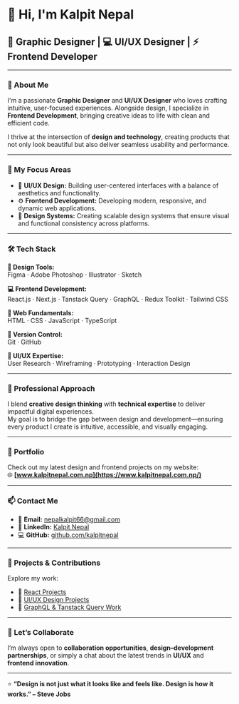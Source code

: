 # 👋 Hi, I'm **Kalpit Nepal**

## 🎨 Graphic Designer | 💻 UI/UX Designer | ⚡ Frontend Developer

---

### 🌟 About Me  
I'm a passionate **Graphic Designer** and **UI/UX Designer** who loves crafting intuitive, user-focused experiences. Alongside design, I specialize in **Frontend Development**, bringing creative ideas to life with clean and efficient code.  

I thrive at the intersection of **design and technology**, creating products that not only look beautiful but also deliver seamless usability and performance.

---

### 🧠 My Focus Areas  
- 🎯 **UI/UX Design:** Building user-centered interfaces with a balance of aesthetics and functionality.  
- ⚙️ **Frontend Development:** Developing modern, responsive, and dynamic web applications.  
- 🧩 **Design Systems:** Creating scalable design systems that ensure visual and functional consistency across platforms.  

---

### 🛠️ Tech Stack  

**🎨 Design Tools:**  
Figma · Adobe Photoshop · Illustrator · Sketch  

**💻 Frontend Development:**  
React.js · Next.js · Tanstack Query · GraphQL · Redux Toolkit · Tailwind CSS  

**🧩 Web Fundamentals:**  
HTML · CSS · JavaScript · TypeScript  

**🔧 Version Control:**  
Git · GitHub  

**🧠 UI/UX Expertise:**  
User Research · Wireframing · Prototyping · Interaction Design  

---

### 💼 Professional Approach  
I blend **creative design thinking** with **technical expertise** to deliver impactful digital experiences.  
My goal is to bridge the gap between design and development—ensuring every product I create is intuitive, accessible, and visually engaging.

---

### 📂 Portfolio  
Check out my latest design and frontend projects on my website:  
🌐 **[www.kalpitnepal.com.np](https://www.kalpitnepal.com.np/)**

---

### 📫 Contact Me  
- 📧 **Email:** [nepalkalpit66@gmail.com](mailto:nepalkalpit66@gmail.com)  
- 💼 **LinkedIn:** [Kalpit Nepal](https://www.linkedin.com/in/kalpit-nepal-0086aa331)  
- 💻 **GitHub:** [github.com/kalpitnepal](https://github.com/kalpitnepal)

---

### 🚀 Projects & Contributions  
Explore my work:  
- 🔹 [React Projects](https://github.com/kalpitnepal?tab=repositories&q=react)  
- 🔹 [UI/UX Design Projects](https://github.com/kalpitnepal?tab=repositories&q=design)  
- 🔹 [GraphQL & Tanstack Query Work](https://github.com/kalpitnepal?tab=repositories&q=graphql)

---

### 💬 Let’s Collaborate  
I’m always open to **collaboration opportunities**, **design–development partnerships**, or simply a chat about the latest trends in **UI/UX** and **frontend innovation**.  

---

⭐ **“Design is not just what it looks like and feels like. Design is how it works.” – Steve Jobs**

